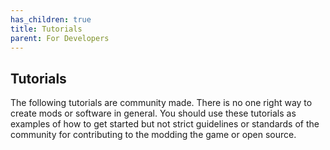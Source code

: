 ```yaml
---
has_children: true
title: Tutorials
parent: For Developers
---
```


## Tutorials
The following tutorials are community made. There is no one right way to create mods or software in general. You should use these tutorials as examples of how to get started but not strict guidelines or standards of the community for contributing to the modding the game or open source.